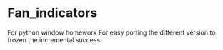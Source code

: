 # Fan_indicators
For python window homework
For easy porting the different version to frozen the incremental success 